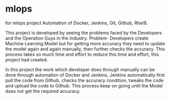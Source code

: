 # mlops
for mlops project 
Automation of Docker, Jenkins, Git, Github, Rhel8.

This project is developed by seeing the problems faced by the Developers and the Operation Guys in the industry.
Problem- Developers create Machine Learning Model but for getting more accuracy they need to update the model again and again manually, then further checks the accuracy. This process takes so much time and effort to reduce this time and effort, this project had created.

In this project the work which developer does through manually can be done through automation of Docker and Jenkins, Jenkins automatically first pull the code from Github, checks the accuracy condition, tweaks the code and upload the code to Github. This process keep on going until the Model does not get the required accuracy.
